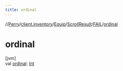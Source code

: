 ```yaml
---
title: ordinal
---
```

//[Perry](../../../../../index.html)/[client.inventory](../../../index.html)/[Equip](../../index.html)/[ScrollResult](../index.html)/[FAIL](index.html)/[ordinal](ordinal.html)



# ordinal



[jvm]\
val [ordinal](ordinal.html): [Int](https://kotlinlang.org/api/latest/jvm/stdlib/kotlin/-int/index.html)




